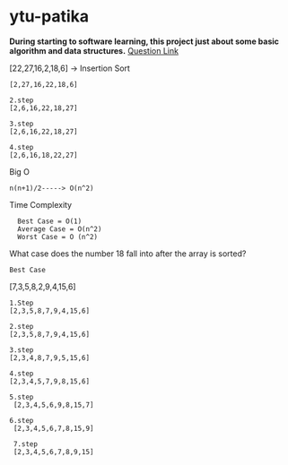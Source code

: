 # ytu-patika
**During starting to software learning, this project just about some basic algorithm and data structures.**
[Question Link](https://app.patika.dev/courses/veri-yapilari-ve-algoritmalar/insertion-sort-proje)

[22,27,16,2,18,6] -> Insertion Sort

``` 1.step
[2,27,16,22,18,6]

2.step
[2,6,16,22,18,27]

3.step
[2,6,16,22,18,27]

4.step
[2,6,16,18,22,27]

```

Big O

```n(n+1)/2-----> O(n^2) ```

Time Complexity
```
  Best Case = O(1)
  Average Case = O(n^2)
  Worst Case = O (n^2) 
 ```
 
 What case does the number 18 fall into after the array is sorted?
 ```
 Best Case
 ```
 
 [7,3,5,8,2,9,4,15,6] 
 
 ```
 1.Step
 [2,3,5,8,7,9,4,15,6]
 
 2.step
 [2,3,5,8,7,9,4,15,6]
 
 3.step
 [2,3,4,8,7,9,5,15,6]
 
 4.step
 [2,3,4,5,7,9,8,15,6]
 
 5.step
  [2,3,4,5,6,9,8,15,7]
 
 6.step
  [2,3,4,5,6,7,8,15,9]
  
  7.step
  [2,3,4,5,6,7,8,9,15]
 
